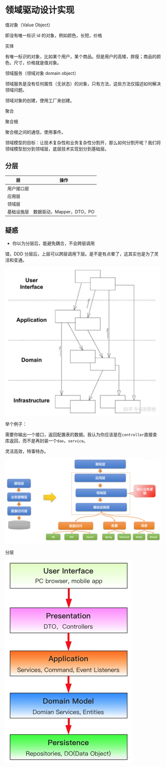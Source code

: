 # 领域驱动设计实现


值对象（Value Object）

即没有唯一标识 id 的对象，例如颜色，长短，价格

实体

有唯一标识的对象，比如某个用户，某个商品。但是用户的高矮，胖瘦；商品的颜色，尺寸，价格就是值对象。

领域服务（领域对象 domain object）

领域服务是没有任何属性（无状态）的对象，只有方法，这些方法仅描述如何解决领域问题。

领域对象的创建，使用工厂来创建。

聚合

聚合根

聚合根之间的通信，使用事件。

领域模型的目标：让技术复杂性和业务复杂性分割开，那么如何分割开呢？我们将领域模型划分到领域层，底层技术实现划分到基础层。

## 分层

| 层         | 操作                      |
| ---------- | ------------------------- |
| 用户接口层 |                           |
| 应用层     |                           |
| 领域层     |                           |
| 基础设施层 | 数据驱动，Mapper，DTO，PO |

## 疑惑

- 你以为分层后，能避免耦合，不会跨层调用

错，DDD 分层后，上层可以跨层调用下层。是不是有点晕了，这其实也是为了灵活和变通。

![img](/images/584866-20211011144310357-948628155.jpg)

举个例子：

需要你输出一个接口，返回配置表的数据。我认为你应该是在`controller`直接查库返回，而不是再封装一个`dao`，`service`。

灵活高效，特事特办。

![image.png](/images/format,png.png)

分层

![在这里插入图片描述](/images/watermark,type_ZmFuZ3poZW5naGVpdGk,shadow_10,text_aHR0cHM6Ly9ibG9nLmNzZG4ubmV0L3NpZ25pZmljYW50ZnJhbms=,size_16,color_FFFFFF,t_70.png)
